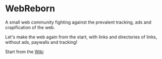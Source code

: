 # WebReborn
A small web community fighting against the prevalent tracking, ads and crapification of the web.

Let's make the web again from the start, with links and directories of links, without ads, paywalls and tracking!

Start from the [Wiki](https://github.com/keskival/WebReborn/wiki)
